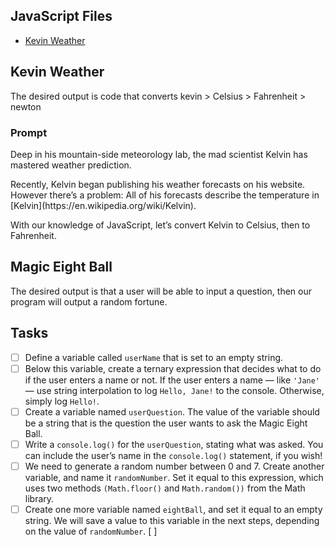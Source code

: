 ## JavaScript Files
- [Kevin Weather](https://github.com/StacyKioko/JavaScript_exercises.js/blob/main/Kevin-scale.js)

## Kevin Weather
The desired output is code that converts kevin > Celsius > Fahrenheit > newton

### Prompt

<p>Deep in his mountain-side meteorology lab, the mad scientist Kelvin has mastered weather prediction.</p>

<p>Recently, Kelvin began publishing his weather forecasts on his website. However there’s a problem: All of his forecasts describe the temperature in [Kelvin](https://en.wikipedia.org/wiki/Kelvin).</p>

<p>With our knowledge of JavaScript, let’s convert Kelvin to Celsius, then to Fahrenheit.</P>

## Magic Eight Ball
The desired output is that a user will be able to input a question, then our program will output a random fortune.

## Tasks
- [ ] Define a variable called `userName` that is set to an empty string.
- [ ] Below this variable, create a ternary expression that decides what to do if the user enters a name or not. If the user enters a name — like `'Jane'` — use string interpolation to log `Hello, Jane!` to the console. Otherwise, simply log `Hello!`.
- [ ] Create a variable named `userQuestion`. The value of the variable should be a string that is the question the user wants to ask the Magic Eight Ball.
- [ ] Write a `console.log()` for the `userQuestion`, stating what was asked. You can include the user’s name in the `console.log()` statement, if you wish!
- [ ] We need to generate a random number between 0 and 7. Create another variable, and name it `randomNumber`. Set it equal to this expression, which uses two methods `(Math.floor()` and `Math.random())` from the Math library.
- [ ] Create one more variable named `eightBall`, and set it equal to an empty string. We will save a value to this variable in the next steps, depending on the value of `randomNumber`.
[ ] 

